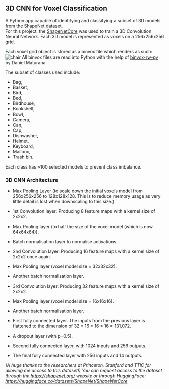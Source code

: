 ## 3D CNN for Voxel Classification

A Python app capable of identifying and classifying a subset of 3D models from the [ShapeNet](https://shapenet.org/) dataset.  
For this project, the [ShapeNetCore](https://huggingface.co/datasets/ShapeNet/ShapeNetCore) was used to train a 3D Convolution Neural Network. Each 3D model is represented as voxels on a 256x256x256 grid. 

Each voxel grid object is stored as a binvox file which renders as such:
![chair](https://github.com/user-attachments/assets/5ad14c3b-1555-41f8-ad64-15856505162d)
All binvox files are read into Python with the help of [binvox-rw-py](https://github.com/dimatura/binvox-rw-py) by Daniel Maturana.

The subset of classes used include:
- Bag,
- Basket,
- Bird, 
- Bed,
- Birdhouse,
- Bookshelf,
- Bowl,
- Camera,
- Can,
- Cap,
- Dishwasher,
- Helmet,
- Keyboard,
- Mailbox,
- Trash bin.

Each class has ~100 selected models to prevent class imbalance.

### 3D CNN Architecture
- Max Pooling Layer (to scale down the initial voxels model from 256x256x256 to 128x128x128. This is to reduce memory usage as very little detail is lost when downscaling to this size.)  
- 1st Convolution layer: Producing 8 feature maps with a kernel size of 2x2x2.  
- Max Pooling layer (to half the size of the voxel model (which is now 64x64x64)).
- Batch normalisation layer to normalise activations.

- 2nd Convolution layer: Producing 16 feature maps with a kernel size of 2x2x2 once again.
- Max Pooling layer (voxel model size = 32x32x32).
- Another batch normalisation layer.

- 3rd Convolution layer: Producing 32 feature maps with a kernel size of 2x2x2.
- Max Pooling layer (voxel model size = 16x16x16).
- Another batch normalisation layer.

- First fully connected layer. The inputs from the previous layer is flattened to the dimension of 32 * 16 * 16 * 16 = 131,072.
- A dropout layer (with p=0.5).
- Second fully connected layer, with 1024 inputs and 256 outputs.
- The final fully connected layer with 256 inputs and 14 outputs.

_(A huge thanks to the researchers at Princeton, Stanford and TTIC for allowing me access to this dataset!) You can request access to the dataset through the https://shapenet.org/ website or through HuggingFace: https://huggingface.co/datasets/ShapeNet/ShapeNetCore_
